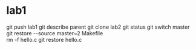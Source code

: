 # lab1

git push lab1
git describe parent
git clone lab2
git status
git switch master
git restore --source master~2 Makefile  
rm -f hello.c
git restore hello.c 
